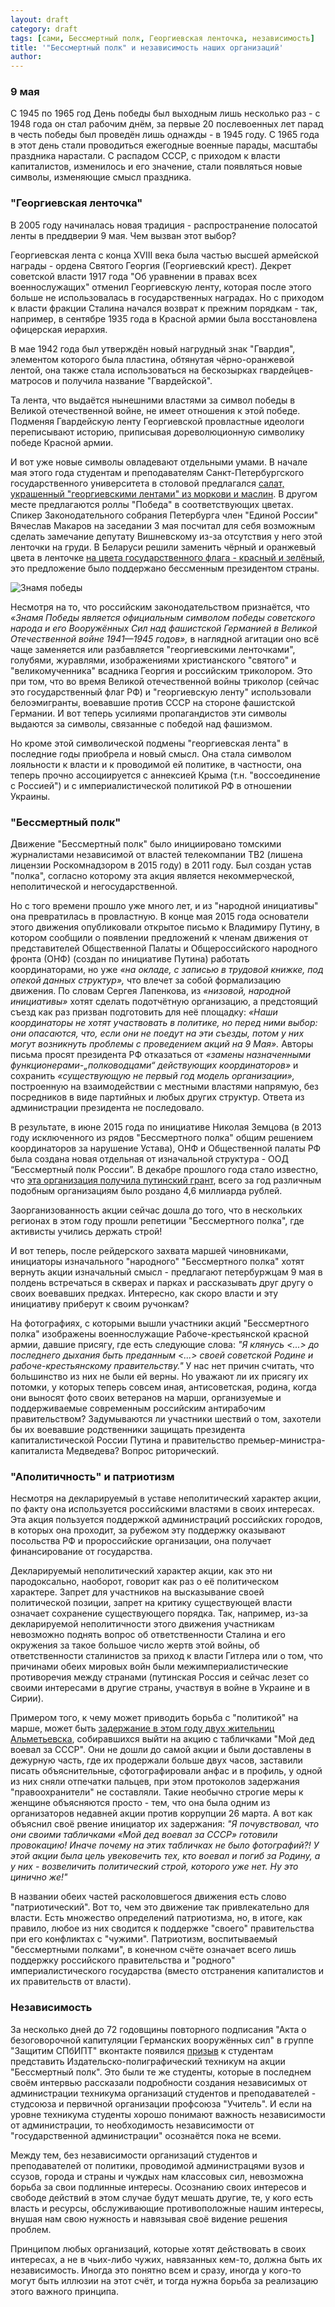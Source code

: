 ```yaml
---
layout: draft
category: draft
tags: [сами, Бессмертный полк, Георгиевская ленточка, независимость]
title: '"Бессмертный полк" и независимость наших организаций'
author: 
---
```


### 9 мая
С 1945 по 1965 год День победы был выходным лишь несколько раз - с 1948 года он стал рабочим днём, за первые 20 послевоенных лет парад в честь победы был проведён лишь однажды - в 1945 году. С 1965 года в этот день стали проводиться ежегодные военные парады, масштабы праздника нарастали. С распадом СССР, с приходом к власти капиталистов, изменилось и его значение, стали появляться новые символы, изменяющие смысл праздника.

### "Георгиевская ленточка"
В 2005 году начиналась новая традиция - распространение полосатой ленты в преддверии 9 мая. Чем вызван этот выбор?

Георгиевская лента с конца XVIII века была частью высшей армейской награды - ордена Святого Георгия (Георгиевский крест). Декрет советской власти 1917 года "Об уравнении в правах всех военнослужащих" отменил Георгиевскую ленту, которая после этого больше не использовалась в государственных наградах. Но с приходом к власти фракции Сталина начался возврат к прежним порядкам - так, например, в сентябре 1935 года в Красной армии была восстановлена офицерская иерархия.

В мае 1942 года был утверждён новый нагрудный знак "Гвардия", элементом которого была пластина, обтянутая чёрно-оранжевой лентой, она также стала использоваться на бескозырках гвардейцев-матросов и получила название "Гвардейской".

Та лента, что выдаётся нынешними властями за символ победы в Великой отечественной войне, не имеет отношения к этой победе. Подменяя Гвардейскую ленту Георгиевской провластные идеологи переписывают историю, приписывая дореволюционную символику победе Красной армии.

И вот уже новые символы овладевают отдельными умами. В начале мая этого года студентам и преподавателям Санкт-Петербургского государственного университета в столовой предлагался [салат, украшенный "георгиевскими лентами" из моркови и маслин](https://govoritmoskva.ru/news/119374/). В другом месте предлагаются роллы "Победа" в соответствующих цветах. Спикер Законодательного собрания Петербурга член "Единой России" Вячеслав Макаров на заседании 3 мая посчитал для себя возможным сделать замечание депутату Вишневскому из-за отсутствия у него этой ленточки на груди. В Беларуси решили заменить чёрный и оранжевый цвета в ленточке [на цвета государственного флага - красный и зелёный](https://govoritmoskva.ru/news/37078/), это предложение было поддержано бессменным президентом страны.

![Знамя победы](/images/600px-Soviet_Znamya_Pobedy.svg.png)

Несмотря на то, что российским законодательством признаётся, что *«Знамя Победы является официальным символом победы советского народа и его Вооружённых Сил над фашистской Германией в Великой Отечественной войне 1941—1945 годов»,* в наглядной агитации оно всё чаще заменяется или разбавляется "георгиевскими ленточками", голубями, журавлями, изображениями христианского "святого" и "великомученника" всадника Георгия и российским триколором. Это при том, что во время Великой отечественной войны триколор (сейчас это государственный флаг РФ) и "георгиевскую ленту" использовали белоэмигранты, воевавшие против СССР на стороне фашистской Германии. И вот теперь усилиями пропагандистов эти символы выдаются за символы, связанные с победой над фашизмом.

Но кроме этой символической подмены "георгиевская лента" в последние годы приобрела и новый смысл. Она стала символом лояльности к власти и к проводимой ей политике, в частности, она теперь прочно ассоциируется с аннексией Крыма (т.н. "воссоединение с Россией") и с империалистической политикой РФ в отношении Украины.

### "Бессмертный полк"
Движение "Бессмертный полк" было инициировано томскими журналистами независимой от властей телекомпании ТВ2 (лишена лицензии Роскомнадзором в 2015 году) в 2011 году. Был создан устав "полка", согласно которому эта акция является некоммерческой, неполитической и негосударственной.

Но с того времени прошло уже много лет, и из "народной инициативы" она превратилась в провластную. В конце мая 2015 года основатели этого движения опубликовали открытое письмо к Владимиру Путину, в котором сообщили о появлении предложений к членам движения от представителей Общественной Палаты и Общероссийского народного фронта (ОНФ) (создан по инициативе Путина) работать координаторами, но уже *«на окладе, с записью в трудовой книжке, под опекой данных структур»,* что влечет за собой формализацию движения. По словам Сергея Лапенкова, из *«низовой, народной инициативы»* хотят сделать подотчётную организацию, а предстоящий съезд как раз призван подготовить для неё площадку: *«Наши координаторы не хотят участвовать в политике, но перед ними выбор: они опасаются, что, если они не поедут на эти съезды, потом у них могут возникнуть проблемы с проведением акций на 9 Мая».* Авторы письма просят президента РФ отказаться от *«замены назначенными функционерами-„полководцами“ действующих координаторов»* и сохранить *«существующую не первый год модель организации»,* построенную на взаимодействии с местными властями напрямую, без посредников в виде партийных и любых других структур. Ответа из администрации президента не последовало.

В результате, в июне 2015 года по инициативе Николая Земцова (в 2013 году исключенного из рядов "Бессмертного полка" общим решением координаторов за нарушение Устава), ОНФ и Общественной палаты РФ была создана новая отдельная от изначальной структура - ООД “Бессмертный полк России”. В декабре прошлого года стало известно, что [эта организация получила путинский грант](http://www.bbc.com/russian/features-38438763), всего за год различным подобным организациям было роздано 4,6 миллиарда рублей.

Заорганизованность акции сейчас дошла до того, что в нескольких регионах в этом году прошли репетиции "Бессмертного полка", где активисты учились держать строй!

И вот теперь, после рейдерского захвата маршей чиновниками, инициаторы изначального "народного" "Бессмертного полка" хотят вернуть акции изначальный смысл - предлагают петербуржцам 9 мая в полдень встречаться в скверах и парках и рассказывать друг другу о своих воевавших предках. Интересно, как скоро власти и эту инициативу приберут к своим ручонкам?

На фотографиях, с которыми вышли участники акций "Бессмертного полка" изображены военнослужащие Рабоче-крестьянской красной армии, давшие присягу, где есть следующие слова: *"Я клянусь <...> до последнего дыхания быть преданным <...> своей советской Родине и рабоче-крестьянскому правительству."* У нас нет причин считать, что большинство из них не были ей верны. Но уважают ли их присягу их потомки, у которых теперь совсем иная, антисоветская, родина, когда они выносят фото своих ветеранов на марши, организуемые и поддерживаемые современным российским антирабочим правительством? Задумываются ли участники шествий о том, захотели бы их воевавшие родственники защищать президента капиталистической России Путина и правительство премьер-министра-капиталиста Медведева? Вопрос риторический.

### "Аполитичность" и патриотизм
Несмотря на декларируемый в уставе неполитический характер акции, по факту она используется российскими властями в своих интересах. Эта акция пользуется поддержкой администраций российских городов, в которых она проходит, за рубежом эту поддержку оказывают посольства РФ и пророссийские организации, она получает финансирование от государства.

Декларируемый неполитический характер акции, как это ни пародоксально, наоборот, говорит как раз о её политическом характере. Запрет для участников на высказывание своей политической позиции, запрет на критику существующей власти означает сохранение существующего порядка. Так, например, из-за декларируемой неполитичности этого движения участникам невозможно поднять вопрос об ответственности Сталина и его окружения за такое большое число жертв этой войны, об ответственности сталинистов за приход к власти Гитлера или о том, что причинами обеих мировых войн были межимпериалистические противоречия между странами (путинская Россия и сейчас лезет со своими интересами в другие страны, участвуя в войне в Украине и в Сирии).

Примером того, к чему может приводить борьба с "политикой" на марше, может быть [задержание в этом году двух жительниц Альметьевска](http://www.evening-kazan.ru/articles/v-bessmertnyy-polk-v-tatarstane-policiya-ne-pustila-deda-voevavshego-za-sssr.html), собиравшихся выйти на акцию с табличками "Мой дед воевал за СССР". Они не дошли до самой акции и были доставлены в дежурную часть, где их продержали больше двух часов, заставили писать объяснительные, сфотографировали анфас и в профиль, у одной из них сняли отпечатки пальцев, при этом протоколов задержания "правоохранители" не составляли. Такие необычно строгие меры к женщине объясняются просто - тем, что она была одним из организаторов недавней акции против коррупции 26 марта. А вот как объяснил своё рвение инициатор их задержания: *"Я почувствовал, что они своими табличками «Мой дед воевал за СССР» готовили провокацию! Иначе почему на этих табличках не было фотографий?! У этой акции была цель увековечить тех, кто воевал и погиб за Родину, а у них - возвеличить политический строй, которого уже нет. Ну это цинично же!"*

В названии обеих частей расколовшегося движения есть слово "патриотический". Вот то, чем это движение так привлекательно для власти. Есть множество определений патриотизма, но, в итоге, как правило, любое из них сводится к поддержке "своего" правительства при его конфликтах с "чужими". Патриотизм, воспитываемый "бессмертными полками", в конечном счёте означает всего лишь поддержку российского правительства и "родного" империалистического государства (вместо отстранения капиталистов и их правительств от власти).

### Независимость
За несколько дней до 72 годовщины повторного подписания "Акта о безоговорочной капитуляции Германских вооружённых сил" в группе "Защитим СПбИПТ" вконтакте появился [призыв](https://vk.com/wall-119500100_981) к студентам представить Издательско-полиграфический техникум на акции "Бессмертный полк". Это были те же студенты, которые в последнем своём интервью рассказали подробности создания независимых от администрации техникума организаций студентов и преподавателей - студсоюза и первичной организации профсоюза "Учитель". И если на уровне техникума студенты хорошо понимают важность независимости от администрации, то необходимость независимости от "государственной администрации" осознаётся пока не всеми.

Между тем, без независимости организаций студентов и преподавателей от политики, проводимой администрацями вузов и ссузов, города и страны и чуждых нам классовых сил, невозможна борьба за свои подлинные интересы. Осознанию своих интересов и свободе действий в этом случае будут мешать другие, те, у кого есть власть и ресурсы, обслуживающие противоположные нашим интересы, внушая нам свою нужность и навязывая своё видение решения проблем.

Принципом любых организаций, которые хотят действовать в своих интересах, а не в чьих-либо чужих, навязанных кем-то, должна быть их независимость. Иногда это понятно всем и сразу, иногда у кого-то могут быть иллюзии на этот счёт, и тогда нужна борьба за реализацию этого важного принципа.